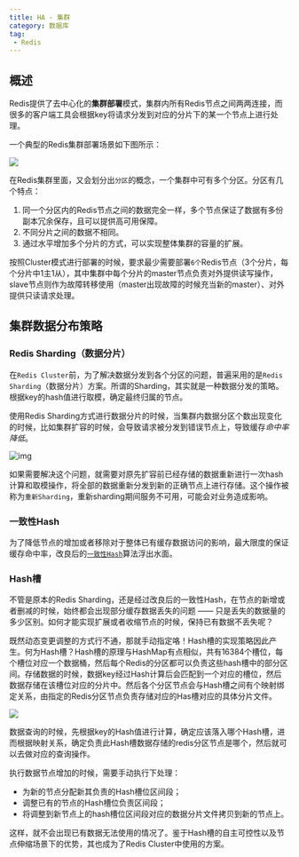 ```yaml
---
title: HA - 集群
category: 数据库
tag:
 - Redis
---
```






## 概述

Redis提供了去中心化的**集群部署**模式，集群内所有Redis节点之间两两连接，而很多的客户端工具会根据key将请求分发到对应的分片下的某一个节点上进行处理。

一个典型的Redis集群部署场景如下图所示：

![](https://seven97-blog.oss-cn-hangzhou.aliyuncs.com/imgs/202406122359313.webp)

在Redis集群里面，又会划分出`分区`的概念，一个集群中可有多个分区。分区有几个特点：

1. 同一个分区内的Redis节点之间的数据完全一样，多个节点保证了数据有多份副本冗余保存，且可以提供高可用保障。
2. 不同分片之间的数据不相同。
3. 通过水平增加多个分片的方式，可以实现整体集群的容量的扩展。

按照Cluster模式进行部署的时候，要求最少需要部署`6个`Redis节点（3个分片，每个分片中1主1从），其中集群中每个分片的master节点负责对外提供读写操作，slave节点则作为故障转移使用（master出现故障的时候充当新的master）、对外提供只读请求处理。



## 集群数据分布策略

### Redis Sharding（数据分片）

在`Redis Cluster`前，为了解决数据分发到各个分区的问题，普遍采用的是`Redis Sharding`（数据分片）方案。所谓的Sharding，其实就是一种数据分发的策略。根据key的hash值进行取模，确定最终归属的节点。

使用Redis Sharding方式进行数据分片的时候，当集群内数据分区个数出现变化的时候，比如集群扩容的时候，会导致请求被分发到错误节点上，导致缓存*命中率降低*。

![img](https://seven97-blog.oss-cn-hangzhou.aliyuncs.com/imgs/202406130001852.webp)

如果需要解决这个问题，就需要对原先扩容前已经存储的数据重新进行一次hash计算和取模操作，将全部的数据重新分发到新的正确节点上进行存储。这个操作被称为`重新Sharding`，重新sharding期间服务不可用，可能会对业务造成影响。



### 一致性Hash

为了降低节点的增加或者移除对于整体已有缓存数据访问的影响，最大限度的保证缓存命中率，改良后的[`一致性Hash`](https://www.seven97.top/microservices/protocol/consistencyhash.html)算法浮出水面。



### Hash槽

不管是原本的Redis Sharding，还是经过改良后的一致性Hash，在节点的新增或者删减的时候，始终都会出现部分缓存数据丢失的问题 —— 只是丢失的数据量的多少区别。如何才能实现扩展或者收缩节点的时候，保持已有数据不丢失呢？

既然动态变更调整的方式行不通，那就手动指定咯！Hash槽的实现策略因此产生。何为Hash槽？Hash槽的原理与HashMap有点相似，共有16384个槽位，每个槽位对应一个数据桶，然后每个Redis的分区都可以负责这些hash槽中的部分区间。存储数据的时候，数据key经过Hash计算后会匹配到一个对应的槽位，然后数据存储在该槽位对应的分片中。然后各个分区节点会与Hash槽之间有个映射绑定关系，由指定的Redis分区节点负责存储对应的Has槽对应的具体分片文件。

![](https://seven97-blog.oss-cn-hangzhou.aliyuncs.com/imgs/202406130005738.webp)

数据查询的时候，先根据key的Hash值进行计算，确定应该落入哪个Hash槽，进而根据映射关系，确定负责此Hash槽数据存储的redis分区节点是哪个，然后就可以去做对应的查询操作。

执行数据节点增加的时候，需要手动执行下处理：

- 为新的节点分配新其负责的Hash槽位区间段；
- 调整已有的节点的Hash槽位负责区间段；
- 将调整到新节点上的hash槽位区间段对应的数据分片文件拷贝到新的节点上。

这样，就不会出现已有数据无法使用的情况了。鉴于Hash槽的自主可控性以及节点伸缩场景下的优势，其也成为了Redis Cluster中使用的方案。









